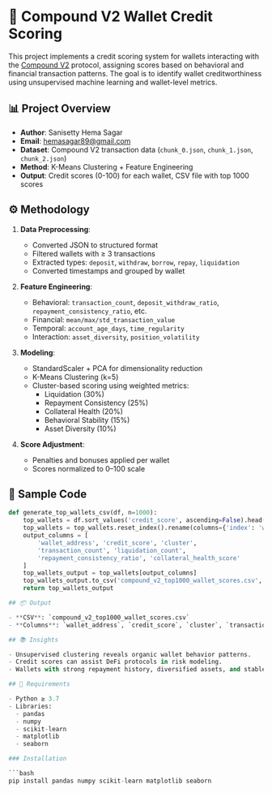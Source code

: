 # 🧠 Compound V2 Wallet Credit Scoring

This project implements a credit scoring system for wallets interacting with the [Compound V2](https://compound.finance/) protocol, assigning scores based on behavioral and financial transaction patterns. The goal is to identify wallet creditworthiness using unsupervised machine learning and wallet-level metrics.

## 📊 Project Overview

- **Author**: Sanisetty Hema Sagar
- **Email**: hemasagar89@gmail.com
- **Dataset**: Compound V2 transaction data (`chunk_0.json`, `chunk_1.json`, `chunk_2.json`)
- **Method**: K-Means Clustering + Feature Engineering
- **Output**: Credit scores (0-100) for each wallet, CSV file with top 1000 scores


## ⚙️ Methodology

1. **Data Preprocessing**:
   - Converted JSON to structured format
   - Filtered wallets with ≥ 3 transactions
   - Extracted types: `deposit`, `withdraw`, `borrow`, `repay`, `liquidation`
   - Converted timestamps and grouped by wallet

2. **Feature Engineering**:
   - Behavioral: `transaction_count`, `deposit_withdraw_ratio`, `repayment_consistency_ratio`, etc.
   - Financial: `mean/max/std_transaction_value`
   - Temporal: `account_age_days`, `time_regularity`
   - Interaction: `asset_diversity`, `position_volatility`

3. **Modeling**:
   - StandardScaler + PCA for dimensionality reduction
   - K-Means Clustering (k=5)
   - Cluster-based scoring using weighted metrics:
     - Liquidation (30%)
     - Repayment Consistency (25%)
     - Collateral Health (20%)
     - Behavioral Stability (15%)
     - Asset Diversity (10%)

4. **Score Adjustment**:
   - Penalties and bonuses applied per wallet
   - Scores normalized to 0–100 scale

## 🧾 Sample Code

```python
def generate_top_wallets_csv(df, n=1000):
    top_wallets = df.sort_values('credit_score', ascending=False).head(n)
    top_wallets = top_wallets.reset_index().rename(columns={'index': 'wallet_address'})
    output_columns = [
        'wallet_address', 'credit_score', 'cluster',
        'transaction_count', 'liquidation_count',
        'repayment_consistency_ratio', 'collateral_health_score'
    ]
    top_wallets_output = top_wallets[output_columns]
    top_wallets_output.to_csv('compound_v2_top1000_wallet_scores.csv', index=False)
    return top_wallets_output

## 📦 Output

- **CSV**: `compound_v2_top1000_wallet_scores.csv`
- **Columns**: `wallet_address`, `credit_score`, `cluster`, `transaction_count`, `liquidation_count`, etc.

## 📚 Insights

- Unsupervised clustering reveals organic wallet behavior patterns.
- Credit scores can assist DeFi protocols in risk modeling.
- Wallets with strong repayment history, diversified assets, and stable behavior receive higher scores.

## 📌 Requirements

- Python ≥ 3.7
- Libraries:
  - pandas
  - numpy
  - scikit-learn
  - matplotlib
  - seaborn

### Installation

```bash
pip install pandas numpy scikit-learn matplotlib seaborn

